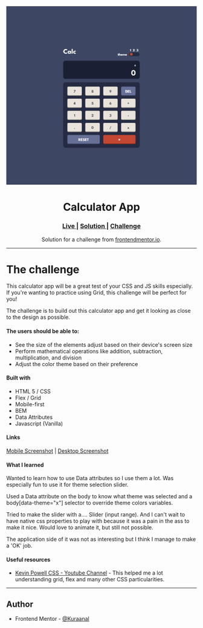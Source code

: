 <div align="center">
<img src="./Screenshots/Desktop.png">
</div>
<h1 align="center">Calculator App</h1>

<div align="center">
<h3>
    <a href="https://kuraanal.github.io/my.frontend.mentor.solutions/Calculator%20app/" color="white">
      Live
    </a>
    <span> | </span>
    <a href="https://www.frontendmentor.io/solutions/calculator-app-with-data-attributes-Oo50d57x5Z">
      Solution
    </a>
   <span> | </span>
    <a href="https://www.frontendmentor.io/challenges/calculator-app-9lteq5N29">
      Challenge
    </a>
  </h3>
</div>
<div align="center">
   Solution for a challenge from  <a href="https://www.frontendmentor.io/" target="_blank">frontendmentor.io</a>.
</div>

***
# The challenge

This calculator app will be a great test of your CSS and JS skills especially.
If you're wanting to practice using Grid, this challenge will be perfect for you!

The challenge is to build out this calculator app and get it looking as close to the design as possible.

#### The users should be able to:

  - See the size of the elements adjust based on their device's screen size
  - Perform mathematical operations like addition, subtraction, multiplication, and division
  - Adjust the color theme based on their preference

#### Built with

- HTML 5 / CSS
- Flex / Grid
- Mobile-first
- BEM
- Data Attributes
- Javascript (Vanilla)

#### Links

[Mobile Screenshot](./Screenshots/Mobile.png) | [Desktop Screenshot](./Screenshots/Desktop.png)


#### What I learned

Wanted to learn how to use Data attributes so I use them a lot. Was especially fun to use it for theme selection slider.

Used a Data attribute on the body to know what theme was selected and a body[data-theme="x"] selector to override theme colors variables.

Tried to make the slider with a.... Slider (input range). And I can't wait to have native css properties to play with because it was a pain in the ass to make it nice. Would love to animate it, but still not possible.

The application side of it was not as interesting but I think I manage to make a 'OK' job.


#### Useful resources

- [Kevin Powell CSS - Youtube Channel](https://www.youtube.com/kepowob) - This helped me a lot understanding grid, flex and many other CSS particularities.

***

## Author

- Frontend Mentor - [@Kuraanal](https://www.frontendmentor.io/profile/Kuraanal)


